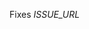 Fixes *ISSUE_URL*

<!-- The first line of your PR should begin with the magic word "Fixes", followed by the full URL of the issue it is addressing. Every pull request must be linked to an issue on github.com/backdrop/backdrop-issues, and most of the rationale, discussion, and explanation should take place in the issue, rather than in the PR. -->

<!-- Once you have submitted your PR, wait a little bit for the automated tests to run and then check that they have all passed. If not, you should revise your PR until they do. -->

<!-- When all of the automated checks have passed, post a comment in its issue that it's ready to be looked at. If you have the GitHub privileges to do so, you can mark the issue with the labels "status - has pull request", "PR - needs testing", and "PR - needs code review." -->
